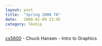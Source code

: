 ```yaml
---
layout: post
title:  "Spring 2008 TA"
date:   2008-01-09 23:45
category: TAship
---
```

[cs5600](http://www.cs.utah.edu/classes/cs5600) - Chuck Hansen - Intro to Graphics
